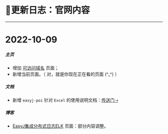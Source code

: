 # 🚀更新日志：官网内容


---------------------------------------------------------------------------------------------------------------------------

# 2022-10-09

##### 主页

* 增加 <a href="#domain-name" target="easyj-poi">可访问域名</a> 页面；
* 新增当前页面。（ 对，就是你现在正在看的页面 (^_^) ） 

##### 文档

* 新增 `easyj-poi` 针对 `Excel` 的使用说明文档：<a href="docs/#/all/easyj-poi.md" target="easyj-poi">传送门➝</a>

##### 博客

* <a href="blog/#/easyj-integrate-elk" target="easyj-integrate-elk">EasyJ集成分布式日志ELK</a> 页面：部分内容调整。
